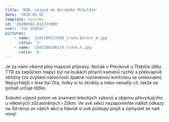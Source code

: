 ```yaml
---
title: 'NOB, výjezd do Borského Mikuláše'
date: '2020-03-02'
template: novinka
id: '20200302-013723000'
user: 'Jan Zháňal'
pictures:
    - name: '1583109123268_trate.Dorost_A.jpg'
      ratio: '3'
    - name: '1583109186174_trate.h.jpg'
      ratio: '6'
---
```

Je za námi víkend plný mapové přípravy. Nočák v Přeckově u Třebíče (díky TTR za zapůjčení mapy) byl na loukách plných kamenů rychlý a překvapivě obtížný (za zvýšení náročnosti špatně roznesenou kontrolou se omlouvám). Nejrychlejší v lese byl Ota, holky si to zkrátily a nebo nenašly cíl, takže se pořadí určuje těžko.

Sobotní výjezd potom ve znamení leteckých výkonů a objemu převyšujícího u některých zůčastněných i 20km. Ve své sekci nezapomeňte nalézt odkazy na 3d rerun ze všech akcí a hlavně si své postupy projít a zamyslet se nad nimy!
